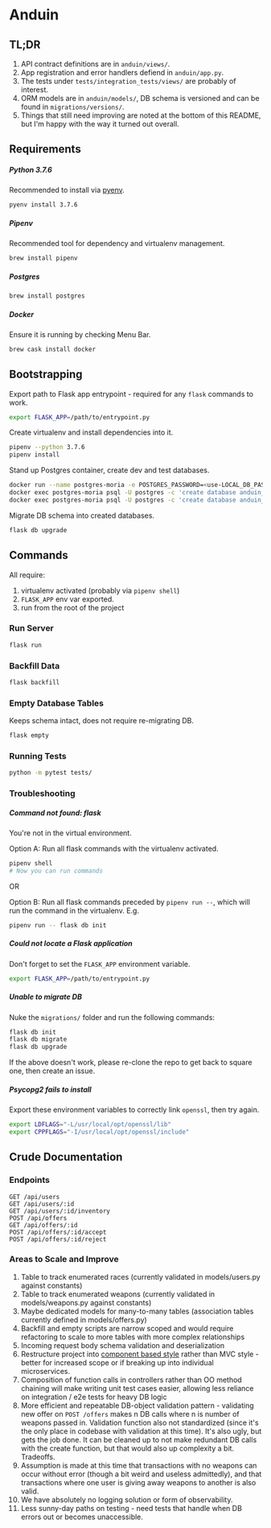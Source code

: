 # Anduin

## TL;DR
1. API contract definitions are in `anduin/views/`.
2. App registration and error handlers defiend in `anduin/app.py`.
3. The tests under `tests/integration_tests/views/` are probably of interest.
4. ORM models are in `anduin/models/`, DB schema is versioned and can be found in `migrations/versions/`.
5. Things that still need improving are noted at the bottom of this README, but I'm happy with the way it turned out overall.

## Requirements

##### Python 3.7.6
Recommended to install via [pyenv](https://github.com/pyenv/pyenv).
```bash
pyenv install 3.7.6
```

##### Pipenv
Recommended tool for dependency and virtualenv management.
```bash
brew install pipenv
```

##### Postgres
```bash
brew install postgres
```

##### Docker
Ensure it is running by checking Menu Bar.
```bash
brew cask install docker
```

## Bootstrapping

Export path to Flask app entrypoint - required for any `flask` commands to work.
```bash
export FLASK_APP=/path/to/entrypoint.py
```

Create virtualenv and install dependencies into it.
```bash
pipenv --python 3.7.6
pipenv install
```

Stand up Postgres container, create dev and test databases.
```bash
docker run --name postgres-moria -e POSTGRES_PASSWORD=<use-LOCAL_DB_PASSWORD-from-config.py> -p 5432:5432 -d postgres
docker exec postgres-moria psql -U postgres -c 'create database anduin_dev;'
docker exec postgres-moria psql -U postgres -c 'create database anduin_test;'
```

Migrate DB schema into created databases.
```bash
flask db upgrade
```

## Commands
All require:
1. virtualenv activated (probably via `pipenv shell`)
2. `FLASK_APP` env var exported.
3. run from the root of the project

### Run Server
```bash
flask run
```

### Backfill Data
```bash
flask backfill
```

### Empty Database Tables
Keeps schema intact, does not require re-migrating DB.
```bash
flask empty
```

### Running Tests

```bash
python -m pytest tests/
```


### Troubleshooting

##### Command not found: flask
You're not in the virtual environment.

Option A: Run all flask commands with the virtualenv activated.
```bash
pipenv shell
# Now you can run commands
```

OR

Option B: Run all flask commands preceded by `pipenv run --`, which will run the command in the virtualenv. E.g.
```bash
pipenv run -- flask db init
```

##### Could not locate a Flask application
Don't forget to set the `FLASK_APP` environment variable.
```bash
export FLASK_APP=/path/to/entrypoint.py
```

##### Unable to migrate DB
Nuke the `migrations/` folder and run the following commands:
```bash
flask db init
flask db migrate
flask db upgrade
```

If the above doesn't work, please re-clone the repo to get back to square one, then create an issue.

##### Psycopg2 fails to install
Export these environment variables to correctly link `openssl`, then try again.
```bash
export LDFLAGS="-L/usr/local/opt/openssl/lib"
export CPPFLAGS="-I/usr/local/opt/openssl/include"
```

## Crude Documentation

### Endpoints
```
GET /api/users
GET /api/users/:id
GET /api/users/:id/inventory
POST /api/offers
GET /api/offers/:id
POST /api/offers/:id/accept
POST /api/offers/:id/reject
```

### Areas to Scale and Improve
1. Table to track enumerated races (currently validated in models/users.py against constants)
2. Table to track enumerated weapons (currently validated in models/weapons.py against constants)
3. Maybe dedicated models for many-to-many tables (association tables currently defined in models/offers.py)
4. Backfill and empty scripts are narrow scoped and would require refactoring to scale to more tables with more complex relationships
5. Incoming request body schema validation and deserialization
6. Restructure project into [component based style](https://github.com/goldbergyoni/nodebestpractices/blob/master/sections/projectstructre/breakintcomponents.md) rather than MVC style - better for increased scope or if breaking up into individual microservices.
7. Composition of function calls in controllers rather than OO method chaining will make writing unit test cases easier, allowing less reliance on integration / e2e tests for heavy DB logic
8. More efficient and repeatable DB-object validation pattern - validating new offer on `POST /offers` makes n DB calls where n is number of weapons passed in. Validation function also not standardized (since it's the only place in codebase with validation at this time). It's also ugly, but gets the job done. It can be cleaned up to not make redundant DB calls with the create function, but that would also up complexity a bit. Tradeoffs.
9. Assumption is made at this time that transactions with no weapons can occur without error (though a bit weird and useless admittedly), and that transactions where one user is giving away weapons to another is also valid.
10. We have absolutely no logging solution or form of observability.
11. Less sunny-day paths on testing - need tests that handle when DB errors out or becomes unaccessible.
